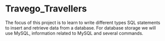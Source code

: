 # Travego_Travellers
The focus of this project is to learn to write different types SQL statements to insert and retrieve data from a database. For database storage we will use MySQL, information related to MySQL and several commands.

